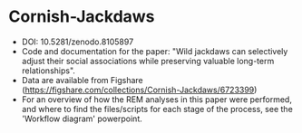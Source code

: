 # Cornish-Jackdaws
- DOI: 10.5281/zenodo.8105897
- Code and documentation for the paper: "Wild jackdaws can selectively adjust their social associations while preserving valuable long-term relationships".
- Data are available from Figshare (https://figshare.com/collections/Cornish-Jackdaws/6723399)  
- For an overview of how the REM analyses in this paper were performed, and where to find the files/scripts for each stage of the process, see the 'Workflow diagram' powerpoint.
